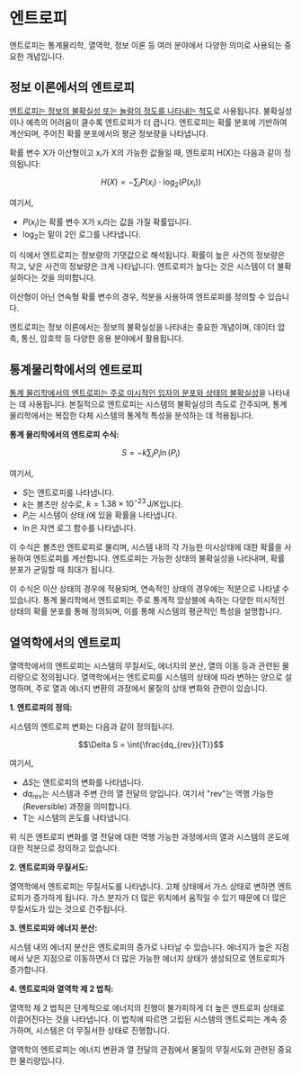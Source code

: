 # 엔트로피

엔트로피는 통계물리학, 열역학, 정보 이론 등 여러 분야에서 다양한 의미로 사용되는 중요한 개념입니다.

## 정보 이론에서의 엔트로피

[엔트로피는 정보의 불확실성 또는 놀람의 정도를 나타내는 척도](https://dowhati1.tistory.com/9)로 사용됩니다. 불확실성이나 예측의 어려움이 클수록 엔트로피가 더 큽니다. 엔트로피는 확률 분포에 기반하여 계산되며, 주어진 확률 분포에서의 평균 정보량을 나타냅니다.

확률 변수 X가 이산형이고 xᵢ가 X의 가능한 값들일 때, 엔트로피 H(X)는 다음과 같이 정의됩니다:

$$H(X) = - \sum_{i} P(x_i) \cdot \log_2(P(x_i))$$

여기서,

- $P(x_i)$는 확률 변수 X가 xᵢ라는 값을 가질 확률입니다.
- $\log_2$는 밑이 2인 로그를 나타냅니다.

이 식에서 엔트로피는 정보량의 기댓값으로 해석됩니다. 확률이 높은 사건의 정보량은 작고, 낮은 사건의 정보량은 크게 나타납니다. 엔트로피가 높다는 것은 시스템이 더 불확실하다는 것을 의미합니다.

이산형이 아닌 연속형 확률 변수의 경우, 적분을 사용하여 엔트로피를 정의할 수 있습니다.

엔트로피는 정보 이론에서는 정보의 불확실성을 나타내는 중요한 개념이며, 데이터 압축, 통신, 암호학 등 다양한 응용 분야에서 활용됩니다.

## 통계물리학에서의 엔트로피

[통계 물리학에서의 엔트로피는 주로 미시적인 입자의 분포와 상태의 불확실성](https://dowhati1.tistory.com/49)을 나타내는 데 사용됩니다. 본질적으로 엔트로피는 시스템의 불확실성의 측도로 간주되며, 통계 물리학에서는 복잡한 다체 시스템의 통계적 특성을 분석하는 데 적용됩니다.

**통계 물리학에서의 엔트로피 수식:**

$$S = -k \sum_{i} P_i \ln(P_i)$$

여기서,

- $S$는 엔트로피를 나타냅니다.
- $k$는 볼츠만 상수로, $k = 1.38 \times 10^{-23} \, \text{J/K}$입니다.
- $P_i$는 시스템이 상태 $i$에 있을 확률을 나타냅니다.
- $\ln$은 자연 로그 함수를 나타냅니다.

이 수식은 볼츠만 엔트로피로 불리며, 시스템 내의 각 가능한 미시상태에 대한 확률을 사용하여 엔트로피를 계산합니다. 엔트로피는 가능한 상태의 불확실성을 나타내며, 확률 분포가 균일할 때 최대가 됩니다.

이 수식은 이산 상태의 경우에 적용되며, 연속적인 상태의 경우에는 적분으로 나타낼 수 있습니다. 통계 물리학에서 엔트로피는 주로 통계적 앙상블에 속하는 다양한 미시적인 상태의 확률 분포를 통해 정의되며, 이를 통해 시스템의 평균적인 특성을 설명합니다.

## 열역학에서의 엔트로피

열역학에서의 엔트로피는 시스템의 무질서도, 에너지의 분산, 열의 이동 등과 관련된 물리량으로 정의됩니다. 열역학에서는 엔트로피를 시스템의 상태에 따라 변하는 양으로 설명하며, 주로 열과 에너지 변환의 과정에서 물질의 상태 변화와 관련이 있습니다.

**1. 엔트로피의 정의:**

시스템의 엔트로피 변화는 다음과 같이 정의됩니다.

$$\Delta S = \int{\frac{dq_{rev}}{T}}$$

여기서,

- $\Delta S$는 엔트로피의 변화를 나타냅니다.
- $dq_{rev}$는 시스템과 주변 간의 열 전달의 양입니다. 여기서 "rev"는 역행 가능한(Reversible) 과정을 의미합니다.
- T는 시스템의 온도를 나타냅니다.

위 식은 엔트로피 변화를 열 전달에 대한 역행 가능한 과정에서의 열과 시스템의 온도에 대한 적분으로 정의하고 있습니다.

**2. 엔트로피와 무질서도:**

열역학에서 엔트로피는 무질서도를 나타냅니다. 고체 상태에서 가스 상태로 변하면 엔트로피가 증가하게 됩니다. 가스 분자가 더 많은 위치에서 움직일 수 있기 때문에 더 많은 무질서도가 있는 것으로 간주됩니다.

**3. 엔트로피와 에너지 분산:**

시스템 내의 에너지 분산은 엔트로피의 증가로 나타날 수 있습니다. 에너지가 높은 지점에서 낮은 지점으로 이동하면서 더 많은 가능한 에너지 상태가 생성되므로 엔트로피가 증가합니다.

**4. 엔트로피와 열역학 제 2 법칙:**

열역학 제 2 법칙은 단계적으로 에너지의 진행이 불가피하게 더 높은 엔트로피 상태로 이끌어진다는 것을 나타냅니다. 이 법칙에 따르면 고립된 시스템의 엔트로피는 계속 증가하며, 시스템은 더 무질서한 상태로 진행합니다.

열역학의 엔트로피는 에너지 변환과 열 전달의 관점에서 물질의 무질서도와 관련된 중요한 물리량입니다.
